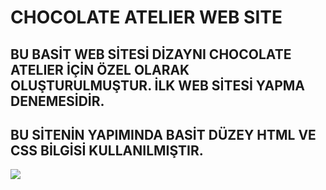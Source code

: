 <h1> CHOCOLATE ATELIER WEB SITE </h1>

<h2> BU BASİT WEB SİTESİ DİZAYNI CHOCOLATE ATELIER İÇİN ÖZEL OLARAK OLUŞTURULMUŞTUR. İLK WEB SİTESİ YAPMA DENEMESİDİR. </h2> 

<h2> BU SİTENİN YAPIMINDA BASİT DÜZEY HTML VE CSS BİLGİSİ KULLANILMIŞTIR. </h2>

![](website.gif)


